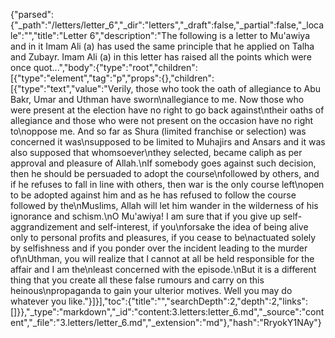 {"parsed":{"_path":"/letters/letter_6","_dir":"letters","_draft":false,"_partial":false,"_locale":"","title":"Letter 6","description":"The following is a letter to Mu'awiya and in it Imam Ali (a) has used the same principle that he applied on Talha and Zubayr. Imam Ali (a) in this letter has raised all the points which were once quot...","body":{"type":"root","children":[{"type":"element","tag":"p","props":{},"children":[{"type":"text","value":"Verily, those who took the oath of allegiance to Abu Bakr, Umar and Uthman have sworn\nallegiance to me. Now those who were present at the election have no right to go back against\ntheir oaths of allegiance and those who were not present on the occasion have no right to\noppose me. And so far as Shura (limited franchise or selection) was concerned it was\nsupposed to be limited to Muhajirs and Ansars and it was also supposed that whomsoever\nthey selected, became caliph as per approval and pleasure of Allah.\nIf somebody goes against such decision, then he should be persuaded to adopt the course\nfollowed by others, and if he refuses to fall in line with others, then war is the only course left\nopen to be adopted against him and as he has refused to follow the course followed by the\nMuslims, Allah will let him wander in the wilderness of his ignorance and schism.\nO Mu'awiya! I am sure that if you give up self-aggrandizement and self-interest, if you\nforsake the idea of being alive only to personal profits and pleasures, if you cease to be\nactuated solely by selfishness and if you ponder over the incident leading to the murder of\nUthman, you will realize that I cannot at all be held responsible for the affair and I am the\nleast concerned with the episode.\nBut it is a different thing that you create all these false rumours and carry on this heinous\npropaganda to gain your ulterior motives. Well you may do whatever you like."}]}],"toc":{"title":"","searchDepth":2,"depth":2,"links":[]}},"_type":"markdown","_id":"content:3.letters:letter_6.md","_source":"content","_file":"3.letters/letter_6.md","_extension":"md"},"hash":"RryokY1NAy"}